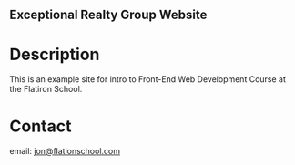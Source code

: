 Exceptional Realty Group Website
---
# Description

  This is an example site for intro to Front-End Web
  Development Course at the Flatiron School.

  # Contact

  email: jon@flationschool.com
